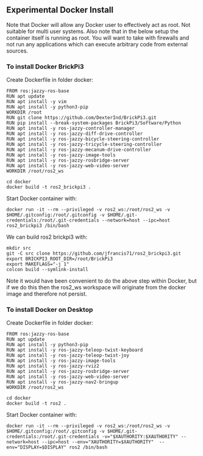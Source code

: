 ## Experimental Docker Install

Note that Docker will allow any Docker user to effectively act as root. Not suitable for multi user systems.
Also note that in the below setup the container itself is running as root. You will want to take with firewalls
and not run any applications which can execute arbitrary code from external sources.

### To install Docker BrickPi3

Create Dockerfile in folder docker:
```
FROM ros:jazzy-ros-base
RUN apt update
RUN apt install -y vim
RUN apt install -y python3-pip
WORKDIR /root
RUN git clone https://github.com/DexterInd/BrickPi3.git
RUN pip install --break-system-packages BrickPi3/Software/Python
RUN apt install -y ros-jazzy-controller-manager
RUN apt install -y ros-jazzy-diff-drive-controller
RUN apt install -y ros-jazzy-bicycle-steering-controller
RUN apt install -y ros-jazzy-tricycle-steering-controller
RUN apt install -y ros-jazzy-mecanum-drive-controller
RUN apt install -y ros-jazzy-image-tools
RUN apt install -y ros-jazzy-rosbridge-server
RUN apt install -y ros-jazzy-web-video-server
WORKDIR /root/ros2_ws
```

```
cd docker
docker build -t ros2_brickpi3 .
```

Start Docker container with:
```
docker run -it --rm --privileged -v ros2_ws:/root/ros2_ws -v $HOME/.gitconfig:/root/.gitconfig -v $HOME/.git-credentials:/root/.git-credentials --network=host --ipc=host ros2_brickpi3 /bin/bash
```

We can build ros2 brickpi3 with:
```
mkdir src
git -C src clone https://github.com/jfrancis71/ros2_brickpi3.git
export BRICKPI3_ROOT_DIR=/root/BrickPi3
export MAKEFLAGS="-j 1"
colcon build --symlink-install
```

Note it would have been convenient to do the above step within Docker, but if we do this then the ros2_ws workspace will originate from the docker image and therefore not persist.

### To install Docker on Desktop

Create Dockerfile in folder docker:
```
FROM ros:jazzy-ros-base
RUN apt update
RUN apt install -y python3-pip
RUN apt install -y ros-jazzy-teleop-twist-keyboard
RUN apt install -y ros-jazzy-teleop-twist-joy
RUN apt install -y ros-jazzy-image-tools
RUN apt install -y ros-jazzy-rviz2
RUN apt install -y ros-jazzy-rosbridge-server
RUN apt install -y ros-jazzy-web-video-server
RUN apt install -y ros-jazzy-nav2-bringup
WORKDIR /root/ros2_ws
```

```
cd docker
docker build -t ros2 .
```

Start Docker container with:
```
docker run -it --rm --privileged -v ros2_ws:/root/ros2_ws -v $HOME/.gitconfig:/root/.gitconfig -v $HOME/.git-credentials:/root/.git-credentials -v="$XAUTHORITY:$XAUTHORITY" --network=host --ipc=host --env="XAUTHORITY=$XAUTHORITY"  --env="DISPLAY=$DISPLAY" ros2 /bin/bash
```
